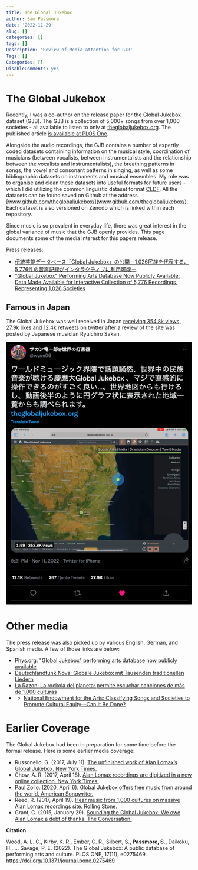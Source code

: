 ```yaml
---
title: The Global Jukebox
author: Sam Passmore
date: '2022-11-29'
slug: []
categories: []
tags: []
Description: 'Review of Media attention for GJB'
Tags: []
Categories: []
DisableComments: yes
---
```



# The Global Jukebox

Recently, I was a co-author on the release paper for the Global Jukebox dataset (GJB). The GJB is a collection of 5,000+ songs from over 1,000 societies - all available to listen to only at [theglobaljukebox.org](theglobaljukebox.org). The published article [is available at PLOS One](https://journals.plos.org/plosone/article?id=10.1371/journal.pone.0275469).

Alongside the audio recordings, the GJB contains a number of expertly coded datasets containing information on the musical style, coordination of musicians (between vocalists, between instrumentalists and the relationship between the vocalists and instrumentalists), the breathing patterns in songs, the vowel and consonant patterns in singing, as well as some bibliographic datasets on instruments and musical ensembles. My role was to organise and clean these datasets into useful formats for future users - which I did utilizing the common linguistic dataset format [CLDF](https://cldf.clld.org/). All the datasets can be found saved on Github at the address [www.github.com/theglobaljukebox/](www.github.com/theglobaljukebox/). Each dataset is also versioned on Zenodo which is linked within each repository. 

Since music is so prevalent in everyday life, there was great interest in the global variance of music that the GJB openly provides. This page documents some of the media interest for this papers release. 

Press releases:

* [伝統芸能データベース「Global Jukebox」の公開－1,026民族を代表する、5,776件の音声記録がインタラクティブに利用可能－](https://www.keio.ac.jp/ja/press-releases/2022/11/10/28-133344/)
* ["Global Jukebox" Performing Arts Database Now Publicly Available: Data Made Available for Interactive Collection of 5,776 Recordings, Representing 1,026 Societies](https://www.keio.ac.jp/en/press-releases/2022/Nov/4/49-133250/)

## Famous in Japan

The Global Jukebox was well received in Japan [receiving 354.8k views, 27.9k likes and 12.4k retweets on twitter](https://twitter.com/wyrm06/status/1591013207992590336?s=20&t=zmx2L0pT58lUHqJ4-Gr3fg) after a review of the site was posted by Japanese musician Ryūichirō Sakan. 

![](gjb_injapan.png)

# Other media

The press release was also picked up by various English, German, and Spanish media. A few of those links are below:

* [Phys.org: "Global Jukebox" performing arts database now publicly available](https://phys.org/news/2022-11-global-jukebox-arts-database-publicly.html)
* [Deutschlandfunk Nova: Globale Jukebox mit Tausenden traditionellen Liedern](https://www.deutschlandfunknova.de/nachrichten/globale-jukebox-datenbank-mit-tausenden-traditionellen-liedern-erstellt)
* [La Razon: La rockola del planeta: permite escuchar canciones de más de 1.000 culturas](https://www.larazon.es/tecnologia/20221102/dgn7icuf2jf5ln72oywgk5zawa.html)
* * [National Endowment for the Arts: Classifying Songs and Societies to Promote Cultural Equity—Can It Be Done?](https://www.arts.gov/stories/blog/2023/classifying-songs-and-societies-promote-cultural-equity-can-it-be-done)


# Earlier Coverage

The Global Jukebox had been in preparation for some time before the formal release. Here is some earlier media coverage:

* Russonello, G. (2017, July 11). [The unfinished work of Alan Lomax’s Global Jukebox. New York Times.](https://www.nytimes.com/2017/07/11/arts/music/alan-lomax-global-jukebox-digital-archive.html)
* Chow, A. R. (2017, April 18). [Alan Lomax recordings are digitized in a new online collection. New York Times.](https://www.nytimes.com/2017/04/18/arts/music/alan-lomax-recordings-the-global-jukebox-digitized.html)
* Paul Zollo. (2020, April 6). [Global Jukebox offers free music from around the world. American Songwriter.](https://americansongwriter.com/global-jukebox-free-world-music/)
* Reed, R. (2017, April 19). [Hear music from 1,000 cultures on massive Alan Lomax recordings site. Rolling Stone.](https://www.rollingstone.com/music/music-news/hear-music-from-1000-cultures-on-massive-alan-lomax-recordings-site-109086/)
* Grant, C. (2015, January 29). [Sounding the Global Jukebox: We owe Alan Lomax a debt of thanks. The Conversation.](https://theconversation.com/sounding-the-global-jukebox-we-owe-alan-lomax-a-debt-of-thanks-36206)

**Citation**

Wood, A. L. C., Kirby, K. R., Ember, C. R., Silbert, S., **Passmore, S.**, Daikoku, H., … Savage, P. E. (2022). The Global Jukebox: A public database of performing arts and culture. PLOS ONE, 17(11), e0275469. https://doi.org/10.1371/journal.pone.0275469


